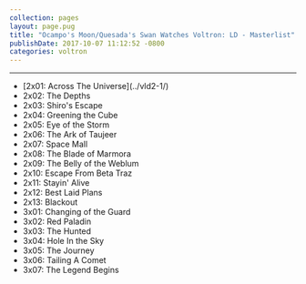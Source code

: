 ```yaml
---
collection: pages
layout: page.pug
title: "Ocampo's Moon/Quesada's Swan Watches Voltron: LD - Masterlist"
publishDate: 2017-10-07 11:12:52 -0800
categories: voltron
---
```


---
<ul class="masterlink-wrapper">
  <li>[2x01: Across The Universe](../vld2-1/)</li>
  <li>2x02: The Depths</li>
  <li>2x03: Shiro's Escape</li>
  <li>2x04: Greening the Cube</li>
  <li>2x05: Eye of the Storm</li>
  <li>2x06: The Ark of Taujeer</li>
  <li>2x07: Space Mall</li>
  <li>2x08: The Blade of Marmora</li>
  <li>2x09: The Belly of the Weblum</li>
  <li>2x10: Escape From Beta Traz</li>
  <li>2x11: Stayin' Alive</li>
  <li>2x12: Best Laid Plans</li>
  <li>2x13: Blackout</li>
  <li>3x01: Changing of the Guard</li>
  <li>3x02: Red Paladin</li>
  <li>3x03: The Hunted</li>
  <li>3x04: Hole In the Sky</li>
  <li>3x05: The Journey</li>
  <li>3x06: Tailing A Comet</li>
  <li>3x07: The Legend Begins</li>
  <!--<li>4x01: </li>
  <li>4x02: </li>
  <li>4x03: </li>
  <li>4x04: </li>
  <li>4x05: </li>
  <li>4x06: </li>
  <li>4x07: </li>-->
</ul>
